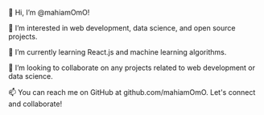 👋 Hi, I’m @mahiamOmO!

👀 I’m interested in web development, data science, and open source projects.

🌱 I’m currently learning React.js and machine learning algorithms.

💞️ I’m looking to collaborate on any projects related to web development or data science.

📫 You can reach me on GitHub at github.com/mahiamOmO. Let's connect and collaborate!









                                                                                                     

